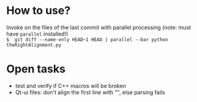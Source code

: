  # How to use?
 
 Invoke on the files of the last commit with parallel processing (note: must have `parallel` installed!)  
 `$  git diff --name-only HEAD~1 HEAD | parallel --bar python theRightAlignment.py`

# Open tasks
- test and verify if C++ macros will be broken
- Qt-ui files: don't align the first line with "<?xml version="1.0" encoding="UTF-8"?>", else parsing fails
